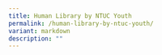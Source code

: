 ```yaml
---
title: Human Library by NTUC Youth
permalink: /human-library-by-ntuc-youth/
variant: markdown
description: ""
---
```

